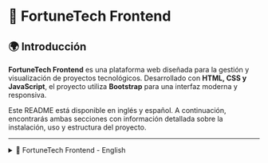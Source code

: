 # 🚀 FortuneTech Frontend

## 🌍 Introducción

**FortuneTech Frontend** es una plataforma web diseñada para la gestión y visualización de proyectos tecnológicos. Desarrollado con **HTML, CSS y JavaScript**, el proyecto utiliza **Bootstrap** para una interfaz moderna y responsiva.

Este README está disponible en inglés y español. A continuación, encontrarás ambas secciones con información detallada sobre la instalación, uso y estructura del proyecto.

---

<details>
  <summary>📘 FortuneTech Frontend - English</summary>

## 📌 Description

FortuneTech Frontend is a web-based project designed for **project management and technology visualization**. It uses **Bootstrap** to ensure a modern and responsive UI.

## 📁 Project Structure

```sh
fortunetech-frontend/
│── public/              # Static assets (images, icons, etc.)
│   ├── img/             # Project images
│   ├── css/             # CSS files
│   ├── js/              # JavaScript files
│
│── src/                 # Main project source code
│   ├── pages/           # HTML pages
│   │   ├── index.html   # Home page
│   │   ├── login.html   # Login page
│   │   ├── registro.html # Sign-up page
│   │   ├── proyectos.html # Projects showcase
│   │   ├── descripcion.html # "About Us" page
│   │   ├── developers.html # Developers team info
│   │
│   ├── styles/          # Organized CSS files
│   │   ├── main.css     # General styles
│   │   ├── components.css # Component-specific styles
│   │
│   ├── scripts/         # JavaScript files
│   │   ├── main.js      # General functions
│   │   ├── auth.js      # Authentication functions
│   │   ├── ui.js        # UI interactions
│
│── docs/                # Documentation files
│   ├── README.md        # Project documentation
│   ├── CONTRIBUTING.md  # Contribution guidelines
│   ├── LICENSE          # License details
│
│── .gitignore           # Files to ignore in the repository
│── package.json         # (Optional) If using a package manager
│── index.html           # Main entry point
```

# 🚀 Installation & Usage
## 📌 1. Clone the Repository

```sh
git clone [https://github.com/camilotenorio1234/QRForge.git](https://github.com/camilotenorio1234/QRForge)
cd QRForge
```
